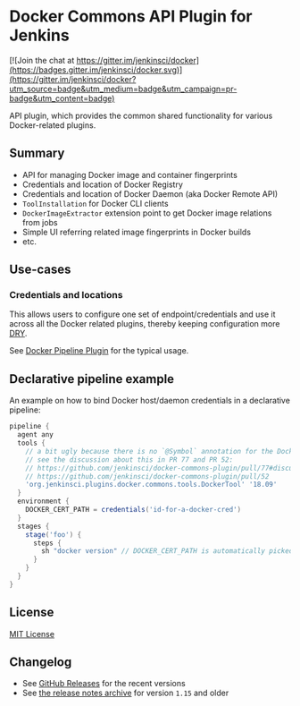 # Docker Commons API Plugin for Jenkins

[![Join the chat at https://gitter.im/jenkinsci/docker](https://badges.gitter.im/jenkinsci/docker.svg)](https://gitter.im/jenkinsci/docker?utm_source=badge&utm_medium=badge&utm_campaign=pr-badge&utm_content=badge)

API plugin, which provides the common shared functionality for various Docker-related plugins.

## Summary

* API for managing Docker image and container fingerprints
* Credentials and location of Docker Registry
* Credentials and location of Docker Daemon (aka Docker Remote API)
* <code>ToolInstallation</code> for Docker CLI clients
* <code>DockerImageExtractor</code> extension point to get Docker image relations from jobs
* Simple UI referring related image fingerprints in Docker builds
* etc.

## Use-cases

### Credentials and locations

This allows users to configure one set of endpoint/credentials and use it across all the Docker related plugins, 
thereby keeping configuration more [DRY](http://en.wikipedia.org/wiki/Don%27t_repeat_yourself).

See [Docker Pipeline Plugin](https://plugins.jenkins.io/docker-workflow) for the typical usage.

## Declarative pipeline example

An example on how to bind Docker host/daemon credentials in a declarative pipeline: 

```groovy
pipeline {
  agent any
  tools {
    // a bit ugly because there is no `@Symbol` annotation for the DockerTool
    // see the discussion about this in PR 77 and PR 52: 
    // https://github.com/jenkinsci/docker-commons-plugin/pull/77#discussion_r280910822
    // https://github.com/jenkinsci/docker-commons-plugin/pull/52
    'org.jenkinsci.plugins.docker.commons.tools.DockerTool' '18.09'
  }
  environment {
    DOCKER_CERT_PATH = credentials('id-for-a-docker-cred')
  }
  stages {
    stage('foo') {
      steps {
        sh "docker version" // DOCKER_CERT_PATH is automatically picked up by the Docker client
      }
    }
  }
}
```

## License

[MIT License](http://opensource.org/licenses/MIT)

## Changelog

* See [GitHub Releases](https://github.com/jenkinsci/docker-commons-plugin/releases/latest) for the recent versions
* See [the release notes archive](https://github.com/jenkinsci/docker-commons-plugin/blob/2e09f1fe61389ef9a967a2bd362bc9d141807c86/CHANGELOG.md) for version `1.15` and older
